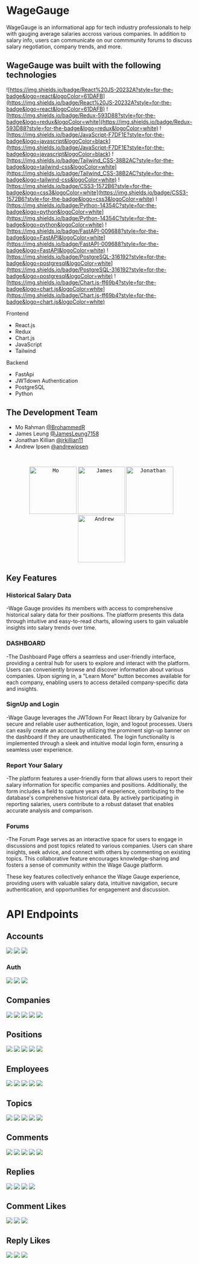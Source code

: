 # **WageGauge**

WageGauge is an informational app for tech industry professionals to help with gauging average salaries accross various companies. In addition to salary info, users can communicate on our commmunity forums to discuss salary negotiation, company trends, and more.

## WageGauge was built with the following technologies

![https://img.shields.io/badge/React%20JS-20232A?style=for-the-badge&logo=react&logoColor=61DAFB](https://img.shields.io/badge/React%20JS-20232A?style=for-the-badge&logo=react&logoColor=61DAFB) ![https://img.shields.io/badge/Redux-593D88?style=for-the-badge&logo=redux&logoColor=white](https://img.shields.io/badge/Redux-593D88?style=for-the-badge&logo=redux&logoColor=white) ![https://img.shields.io/badge/JavaScript-F7DF1E?style=for-the-badge&logo=javascript&logoColor=black](https://img.shields.io/badge/JavaScript-F7DF1E?style=for-the-badge&logo=javascript&logoColor=black) ![https://img.shields.io/badge/Tailwind_CSS-38B2AC?style=for-the-badge&logo=tailwind-css&logoColor=white](https://img.shields.io/badge/Tailwind_CSS-38B2AC?style=for-the-badge&logo=tailwind-css&logoColor=white) ![https://img.shields.io/badge/CSS3-1572B6?style=for-the-badge&logo=css3&logoColor=white](https://img.shields.io/badge/CSS3-1572B6?style=for-the-badge&logo=css3&logoColor=white) ![https://img.shields.io/badge/Python-14354C?style=for-the-badge&logo=python&logoColor=white](https://img.shields.io/badge/Python-14354C?style=for-the-badge&logo=python&logoColor=white) ![https://img.shields.io/badge/FastAPI-009688?style=for-the-badge&logo=FastAPI&logoColor=white](https://img.shields.io/badge/FastAPI-009688?style=for-the-badge&logo=FastAPI&logoColor=white) ![https://img.shields.io/badge/PostgreSQL-316192?style=for-the-badge&logo=postgresql&logoColor=white](https://img.shields.io/badge/PostgreSQL-316192?style=for-the-badge&logo=postgresql&logoColor=white) ![https://img.shields.io/badge/Chart.js-ff69b4?style=for-the-badge&logo=chart.js&logoColor=white](https://img.shields.io/badge/Chart.js-ff69b4?style=for-the-badge&logo=chart.js&logoColor=white)

Frontend

- React.js
- Redux
- Chart.js
- JavaScript
- Tailwind

Backend

- FastApi
- JWTdown Authentication
- PostgreSQL
- Python

## The Development Team

- Mo Rahman [@BrohammedR](<[https://gitlab.com/BrohammedR](https://gitlab.com/BrohammedR)>)
- James Leung [@JamesLeung7158](<[https://gitlab.com/JamesLeung7158](https://gitlab.com/JamesLeung7158)>)
- Jonathan Killian [@jrkillian11](<[https://gitlab.com/jrkillian11](https://gitlab.com/jrkillian11)>)
- Andrew Ipsen [@andrewipsen](<[https://gitlab.com/andrewipsen](https://gitlab.com/andrewipsen)>)

<br />
<p align="center">
<a href="https://gitlab.com/BrohammedR"><kbd><img width="125" alt="Mo" src="https://i.postimg.cc/pr0HdTFH/Screenshot-20230519-173621.jpg"></kbd></a>
<a href="https://gitlab.com/JamesLeung7158"><kbd><img width="125" alt="James" src="https://ca.slack-edge.com/T047XGQ15B6-U04J75Q9YJC-8e67cf3b8d03-512"></kbd></a>
<a href="https://gitlab.com/jrkillian11"><kbd><img width="125" alt="Jonathan" src="https://ca.slack-edge.com/T047XGQ15B6-U04HVCKBCDQ-0832a13c7168-512"></kbd></a>
<a href="https://gitlab.com/andrewipsen"><kbd><img width="125" alt="Andrew" src="https://ca.slack-edge.com/T047XGQ15B6-U04HEG3L2S1-09ebc7a646b5-512"></kbd></a>

## Key Features

### Historical Salary Data

-Wage Gauge provides its members with access to comprehensive historical salary data for their positions. The platform presents this data through intuitive and easy-to-read charts, allowing users to gain valuable insights into salary trends over time.

### DASHBOARD

-The Dashboard Page offers a seamless and user-friendly interface, providing a central hub for users to explore and interact with the platform. Users can conveniently browse and discover information about various companies. Upon signing in, a "Learn More" button becomes available for each company, enabling users to access detailed company-specific data and insights.

### SignUp and Login

-Wage Gauge leverages the JWTdown For React library by Galvanize for secure and reliable user authentication, login, and logout processes. Users can easily create an account by utilizing the prominent sign-up banner on the dashboard if they are unauthenticated. The login functionality is implemented through a sleek and intuitive modal login form, ensuring a seamless user experience.

### Report Your Salary

-The platform features a user-friendly form that allows users to report their salary information for specific companies and positions. Additionally, the form includes a field to capture years of experience, contributing to the database's comprehensive historical data. By actively participating in reporting salaries, users contribute to a robust dataset that enables accurate analysis and comparison.

### Forums

-The Forum Page serves as an interactive space for users to engage in discussions and post topics related to various companies. Users can share insights, seek advice, and connect with others by commenting on existing topics. This collaborative feature encourages knowledge-sharing and fosters a sense of community within the Wage Gauge platform.

These key features collectively enhance the Wage Gauge experience, providing users with valuable salary data, intuitive navigation, secure authentication, and opportunities for engagement and discussion.

# API Endpoints

## Accounts

<kbd><img src= 'https://i.postimg.cc/DzrsZBHH/image.png'></kbd>
<kbd><img src= 'https://i.postimg.cc/fLXwZrPS/image.png'></kbd>
<kbd><img src= 'https://i.postimg.cc/SKfr5SSn/image.png'></kbd>

### Auth

<kbd><img src= 'https://i.postimg.cc/s2WFZZ4t/image.png'></kbd>
<kbd><img src= 'https://i.postimg.cc/66YPq0N8/image.png'></kbd>
<kbd><img src= 'https://i.postimg.cc/rsPgJf8g/image.png'></kbd>

## Companies

<kbd><img src= 'https://i.postimg.cc/YC1fGrmd/image.png'></kbd>
<kbd><img src= 'https://i.postimg.cc/cCpwC21q/image.png'></kbd>
<kbd><img src= 'https://i.postimg.cc/3w8pkghw/image.png'></kbd>
<kbd><img src= 'https://i.postimg.cc/KjM36fP0/image.png'></kbd>
<kbd><img src= 'https://i.postimg.cc/ryKbPPbq/image.png'></kbd>

## Positions

<kbd><img src= 'https://i.postimg.cc/t4tm6Q1N/image.png'></kbd>
<kbd><img src= 'https://i.postimg.cc/zvgxX9ZW/image.png'></kbd>
<kbd><img src= 'https://i.postimg.cc/XY8QJfh2/image.png'></kbd>
<kbd><img src= 'https://i.postimg.cc/7P2978dJ/image.png'></kbd>
<kbd><img src= 'https://i.postimg.cc/25yFSPn6/image.png'></kbd>

## Employees

<kbd><img src= 'https://i.postimg.cc/MKw7Qc1g/image.png'></kbd>
<kbd><img src= 'https://i.postimg.cc/xCHmkY80/image.png'></kbd>
<kbd><img src= 'https://i.postimg.cc/pXkF5sWn/image.png'></kbd>
<kbd><img src= 'https://i.postimg.cc/rp4sjjkj/image.png'></kbd>
<kbd><img src= 'https://i.postimg.cc/Bb4jXKRg/image.png'></kbd>

## Topics

<kbd><img src= 'https://i.postimg.cc/DyzzHnh8/image.png'></kbd>
<kbd><img src= 'https://i.postimg.cc/1zDRwzGY/image.png'></kbd>
<kbd><img src= 'https://i.postimg.cc/HW6YQRMH/image.png'></kbd>
<kbd><img src= 'https://i.postimg.cc/pdMRWtwQ/image.png'></kbd>
<kbd><img src= 'https://i.postimg.cc/CMr0ZDyx/image.png'></kbd>

## Comments

<kbd><img src= 'https://i.postimg.cc/zfkZqHS5/image.png'></kbd>
<kbd><img src= 'https://i.postimg.cc/YCcJgzdM/image.png'></kbd>
<kbd><img src= 'https://i.postimg.cc/zDyzFpFg/image.png'></kbd>
<kbd><img src= 'https://i.postimg.cc/JzLRm8VN/image.png'></kbd>
<kbd><img src= 'https://i.postimg.cc/g2sbW6Kp/image.png'></kbd>

## Replies

<kbd><img src= 'https://i.postimg.cc/jj19x6wp/image.png'></kbd>
<kbd><img src= 'https://i.postimg.cc/TYxs3313/image.png'></kbd>
<kbd><img src= 'https://i.postimg.cc/mgXpj3wP/image.png'></kbd>
<kbd><img src= 'https://i.postimg.cc/wjv01ypg/image.png'></kbd>

## Comment Likes

<kbd><img src= 'https://i.postimg.cc/G2rDsVyG/image.png'></kbd>
<kbd><img src= 'https://i.postimg.cc/tJc7DMYr/image.png'></kbd>
<kbd><img src= 'https://i.postimg.cc/YCYjf8k3/image.png'></kbd>

## Reply Likes

<kbd><img src= 'https://i.postimg.cc/d1pLjf75/image.png'></kbd>
<kbd><img src= 'https://i.postimg.cc/jjk5R1hR/image.png'></kbd>
<kbd><img src= 'https://i.postimg.cc/SRcN7xbK/image.png'></kbd>
